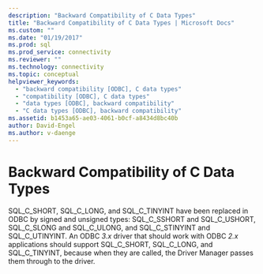 ```yaml
---
description: "Backward Compatibility of C Data Types"
title: "Backward Compatibility of C Data Types | Microsoft Docs"
ms.custom: ""
ms.date: "01/19/2017"
ms.prod: sql
ms.prod_service: connectivity
ms.reviewer: ""
ms.technology: connectivity
ms.topic: conceptual
helpviewer_keywords: 
  - "backward compatibility [ODBC], C data types"
  - "compatibility [ODBC], C data types"
  - "data types [ODBC], backward compatibility"
  - "C data types [ODBC], backward compatibility"
ms.assetid: b1453a65-ae03-4061-b0cf-a8434d8bc40b
author: David-Engel
ms.author: v-daenge
---
```

# Backward Compatibility of C Data Types
SQL_C_SHORT, SQL_C_LONG, and SQL_C_TINYINT have been replaced in ODBC by signed and unsigned types: SQL_C_SSHORT and SQL_C_USHORT, SQL_C_SLONG and SQL_C_ULONG, and SQL_C_STINYINT and SQL_C_UTINYINT. An ODBC *3.x* driver that should work with ODBC *2.x* applications should support SQL_C_SHORT, SQL_C_LONG, and SQL_C_TINYINT, because when they are called, the Driver Manager passes them through to the driver.
